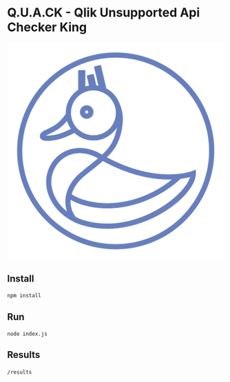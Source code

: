 # Q.U.A.CK - Qlik Unsupported Api Checker King

![quack](quack.png)

## Install

```npm install```

## Run

```node index.js```

## Results

```/results```